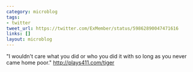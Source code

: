 ```yaml
---
category: microblog
tags:
- twitter
tweet_url: https://twitter.com/ExMember/status/59862890047471616
links: []
layout: microblog
---
```

"I wouldn't care what you did or who you did it with so long as you never came home poor." http://plays411.com/tiger
